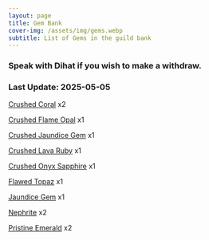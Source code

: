 ```yaml
---
layout: page
title: Gem Bank
cover-img: /assets/img/gems.webp
subtitle: List of Gems in the guild bank
---
```

### Speak with Dihat if you wish to make a withdraw.

### Last Update: 2025-05-05

[Crushed Coral](https://www.pqdi.cc/item/25831) x2

[Crushed Flame Opal](https://www.pqdi.cc/item/25837) x1

[Crushed Jaundice Gem](https://www.pqdi.cc/item/25829) x1

[Crushed Lava Ruby](https://www.pqdi.cc/item/25840) x1

[Crushed Onyx Sapphire](https://www.pqdi.cc/item/25841) x1

[Flawed Topaz](https://www.pqdi.cc/item/25818) x1

[Jaundice Gem](https://www.pqdi.cc/item/25815) x1

[Nephrite](https://www.pqdi.cc/item/25816) x2

[Pristine Emerald](https://www.pqdi.cc/item/25807) x2

